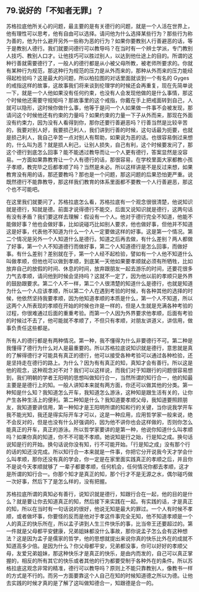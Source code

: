 ## 79.说好的「不知者无罪」？
苏格拉底他所关心的问题，最主要的是有关德行的问题，就是一个人活在世界上，他有理性可以思考，他有自由可以选择。请问他为什么选择某些行为？那些行为称为善的，他为什么避开另外一些称为恶的行为？如果你要教别人行善避恶的话，等于是教别人德行。我们就要问德行可以教导吗？在当时有一个辨士学派，专门教别人技巧、教别人口才。让他技巧可以胜过别人，以达到他仕途上的目的。所谓的这种行善就需要德行了，一般人的德行都是从小被父母所教，被老师所要求的。你就有某种行为规范，那这种行为规范的压力是从外而来的，那种从外而来的压力能经得起检验吗？这是最大的问题，所以柏拉图的对话里面就谈到一个有名的 Gyges 的戒指这样的故事，这故事我们将来谈到伦理学的时候还会再重复，现在先简单说一下，就是一个人他如果没有任何约束，也没有人会发现他做的是什么事情，那这个时候他还需要守规矩吗？那故事里的这个戒指，你戴在手上把戒面转到自己，人就可以隐形，这时候你做什么事，他等于是问一个人如果做一件事不会被发现，那请问这个时候他还有约束的力量吗？如果约束的力量一下子从外而来，那现在外面没有约束力，因为没有人看得到你，那你还要行善避恶吗？行善当然是比较辛苦的，我要对别人好，我要损己利人，我们讲到行善的时候，这句话最为扼要，也就是损己利人，我自己辛苦一点对别人有帮助，如果说为恶的话。也很容易倒过来想的，什么叫为恶？就是损人利己，让别人损失，自己有利，这个时候要发问了，那这个德行到底怎么回事？能不能透过教导而让一个人更有德行，答案显然是没容易。一方面如果靠教育让一个人有德行的话，那很容易，在学校里面大家都教小孩子孝顺，教完毕之后都孝顺了吗？当然是未必。所以这样讲是不是反过来想，如果教育没有用的话，那还要教吗？那也是一个问题，那这问题的后果恐怕更严重。说既然德行不能靠教导，那这样我们教育的体系里面都不要教一个人行善避恶，那这个也不可能吧。


在这里我们就要问了，苏格拉底怎么看，苏格拉底有一个观念很很清楚，他说知识就是德行，知就是德。前面才说得德行不能交，后面又说知识就是德行，这两句话有没有矛盾？我们要这样去理解：假设有一个人。他对于德行完全不知道，他能不能做好事？他也会做好事，比如说碰巧比如别人要求，他也做好事，但他并不知道这是好事，代表他不知道为什么一个人一定要做这样的好事。这是第一个情况。第二个情况是另外一个人知道什么是德行。知道之后再去做，有什么差别？两人都做了好事，第一个人不知道德行而做好事，第二个人知道德行是怎么回事，而做好事。有什么差别？差别就在于，第一个人经不起检验，譬如有一个人他不知道什么叫做孝顺，但他也可以做到孝顺，到底某一天他如果要孝顺就必须有所牺牲，比如放弃自己的放假的时间、休息的时间，放弃跟朋友一起去游乐的时间，还要花很多力气去孝顺，请问他到时候会坚持吗？这就不一定了，因为他以前的孝顺只是外界的鼓励跟要求。第二个人不一样，第二个人很清楚的知道什么是德行，也就是知道为什么一个人应该孝顺，所以第二个人在遇到考验的时候，有各种其他的选择的时候，他依然坚持我要孝顺，因为他知道孝顺的本质是什么，第一个人不知道，所以这两个人所表现的孝顺在开始的时候也许是一样的，但是人生就是充满各种考验的过程，你很难通过后面的重重考验。而第一个人因为外界要求他孝顺，后面有考验的时候过不去了，他可能就不孝顺了，不但只有孝顺，对朋友讲道义，讲信用，做事负责任这些都是。


所有人的德行都是有两种情况。第一种，我不懂得为什么非要德行不可。第二种是我懂得了德行为什么对人是最重要的。所以苏格拉底说知识就是德行，意思就是真的了解得德行才可能具有真正的德行，他可以接受各种考验可以通过各种检验，还是坚持走在德行的路上。为什么？因为有有真正的知，真知才会有善行。所以这是他的观念，这种观念对不对？我们可以这样说，而我们对于知跟行的问题很容易想到，我们明朝的学者王阳明的思想叫做知行合一，当然所谓的知行合一，他的知最主要是是德行上的知。一般人讲知本来就有两方面，你还可以做其他的分类。第一种知是什么知？我知道怎么开车，我知道怎么游泳，这种知是跟生活有关的，让你产生各种生活上的便利。第二种知是什么？我知道要孝顺父母，我知道要照顾朋友，我知道要讲信用，第一种知才是王阳明所谓的知和行的关键，当你说我学开车我不能光知，我还是得实际开车才可以，这是一种应用，应用哲学家一般来说，绝不会反对的，但是也没有什么好强调的，因为他不讲你也会这样做的，否则你怎么能真正的开车，真正的游泳。所以哲学家要讲的是第一种，他说你知道什么叫孝顺吗？如果你真的知道，你不不可能不孝顺。她说知是行之始，行是知之成。换句话说知是行的开始。换句话说你没有知，行不可能开始。「行是知之成」没有那个行的话的知还没完成。所以知行合一本来就是一件事，你把它分开说我今天才学会什么叫孝顺，那你还没有真的学会，你一定是在家里面实践真正的孝顺之后，并且你不是说今天孝顺就够了 一辈子都要孝顺，任何机会，任何情况你都去孝顺，这才是所谓的知行合一。你那个知才是真正的知，那个行才不是无源之水，偶尔碰巧做一次好事，然后下了是怎么样的，没有把握。


苏格拉底所谓的真知必有善行，说知识就是德行，知跟行合在一起，他的目的是什么？就是要让你去知道真正的知，然后接下来实践在一起。有实践的话，才是真正的知，所以在当时有一句话说的很好，他说无知是最大的罪过。一个人有时候不孝顺，或者做坏事，你要怪的反而是他对于孝这件事完全无知，他不知道孝顺是一个人的真正的快乐所在，所以孟子讲到人生三件快乐的事，比当帝王还要超过的。第一件就是父母都平安健康，兄弟姐妹都没什么事故，那你说孟子怎么会有这种想法？这是因为孟子是儒家的哲学，他的思想就提出来说你真的快乐比外在的成就不知道高多少倍。是因为什么？你父母都平安，兄弟都没事，你可以好好的孝顺父母，友爱兄弟姐妹，那这种快乐才是真正的快乐，是由内而发的，自己可以真正掌握的，相反的所有其它的快乐或者其他的行为都要受制于各种外在的条件。所以苏格拉底这观念非常的精准，德行可以教导吗？原则上不能只靠教别人，像教书一样的方式是不行的。而另一方面要靠这个人自己在知的时候知道德之所以为德。让他去实践的时候才真的是了解了这叫做知德合一，知跟德是合一的。

